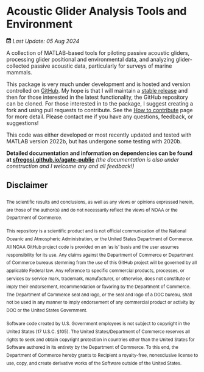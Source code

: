 
<!-- README.md is generated from README.Rmd. Please edit that file -->

# Acoustic Glider Analysis Tools and Environment

<img
src="README_files/figure-gfm/fa-icon-bcbd573b0c4bf742a1242819bebaac28.svg"
style="width:0.88em;height:1em" /> *Last Update: 05 Aug 2024*

A collection of MATLAB-based tools for piloting passive acoustic
gliders, processing glider positional and environmental data, and
analyzing glider-collected passive acoustic data, particularly for
surveys of marine mammals.

This package is very much under development and is hosted and version
controlled on [GitHub](https://github.com/sfregosi/agate-public). My
hope is that I will maintain a [stable
release](https://github.com/sfregosi/agate-public/releases) and then for
those interested in the latest functionality, the GitHub repository can
be cloned. For those interested in to the package, I suggest creating a
fork and using pull requests to contribute. See the [How to
contribute](https://sfregosi.github.io/agate-public/contribute.html)
page for more detail. Please contact me if you have any questions,
feedback, or suggestions!

This code was either developed or most recently updated and tested with
MATLAB version 2022b, but has undergone some testing with 2020b.

**Detailed documentation and information on dependencies can be found at
[sfregosi.github.io/agate-public](https://sfregosi.github.io/agate-public)**
*(the documentation is also under construction and I welcome any and all
feedback!)*

## Disclaimer

<sub>The scientific results and conclusions, as well as any views or
opinions expressed herein, are those of the author(s) and do not
necessarily reflect the views of NOAA or the Department of
Commerce.</sub>

<sub>This repository is a scientific product and is not official
communication of the National Oceanic and Atmospheric Administration, or
the United States Department of Commerce. All NOAA GitHub project code
is provided on an ‘as is’ basis and the user assumes responsibility for
its use. Any claims against the Department of Commerce or Department of
Commerce bureaus stemming from the use of this GitHub project will be
governed by all applicable Federal law. Any reference to specific
commercial products, processes, or services by service mark, trademark,
manufacturer, or otherwise, does not constitute or imply their
endorsement, recommendation or favoring by the Department of Commerce.
The Department of Commerce seal and logo, or the seal and logo of a DOC
bureau, shall not be used in any manner to imply endorsement of any
commercial product or activity by DOC or the United States
Government.</sub>

<sub>Software code created by U.S. Government employees is not subject
to copyright in the United States (17 U.S.C. §105). The United
States/Department of Commerce reserves all rights to seek and obtain
copyright protection in countries other than the United States for
Software authored in its entirety by the Department of Commerce. To this
end, the Department of Commerce hereby grants to Recipient a
royalty-free, nonexclusive license to use, copy, and create derivative
works of the Software outside of the United States.</sub>
